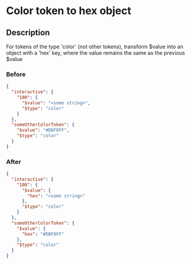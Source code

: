 # Color token to hex object

## Description

For tokens of the type 'color' (not other tokens), transform $value into an object with a 'hex' key, where the value remains the same as the previous $value

### Before

```json
{
  "interactive": {
    "100": {
      "$value": "<some string>",
      "$type": "color"
    }
  },
  "someOtherColorToken": {
    "$value": "#DBF0FF",
    "$type": "color"
  }
}


```

### After

```json
{
  "interactive": {
    "100": {
      "$value": {
        "hex": "<some string>"
      },
      "$type": "color"
    }
  },
  "someOtherColorToken": {
    "$value": {
      "hex": "#DBF0FF"
    },
    "$type": "color"
  }
}

```

